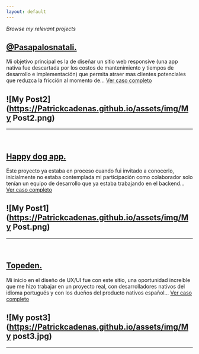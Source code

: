 ```yaml
---
layout: default
---
```


_Browse my relevant projects_


## [@Pasapalosnatali.](/pasapalosnatali.html)

Mi objetivo principal es la de diseñar un sitio web responsive (una app nativa fue descartada por los costos de mantenimiento y tiempos de desarrollo e implementación) que permita atraer mas clientes potenciales que reduzca la fricción al momento de... [Ver caso completo](./pasapalosnatali.html)

![My Post2](https://Patrickcadenas.github.io/assets/img/My Post2.png)
---
---
</br>

## [Happy dog app.](/happydog-app.html)

Este proyecto ya estaba en proceso cuando fui invitado a conocerlo, inicialmente no estaba contemplada mi participación como colaborador solo tenían un equipo de desarrollo que ya estaba trabajando en el backend... [Ver caso completo](./happydog-app.html)

![My Post1](https://Patrickcadenas.github.io/assets/img/My Post.png)
---
---
</br>

## [Topeden.](https://Patrickcadenas.github.io/topeden.html)

Mi inicio en el diseño de UX/UI fue con este sitio, una oportunidad increíble que me hizo trabajar en un proyecto real, con desarrolladores nativos 
del idioma portugués y con los dueños del producto nativos español... [Ver caso completo](./topeden.html)

![My post3](https://Patrickcadenas.github.io/assets/img/My post3.jpg)
---
---
